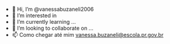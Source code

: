 - 👋 Hi, I’m @vanessabuzaneli2006
- 👀 I’m interested in 
- 🌱 I’m currently learning ...
- 💞️ I’m looking to collaborate on ...
- 📫 Como chegar até mim vanessa.buzaneli@escola.pr.gov.br

<!---
vanessabuzaneli2006/vanessabuzaneli2006 is a ✨ special ✨ repository because its `README.md` (this file) appears on your GitHub profile.
You can click the Preview link to take a look at your changes.
--->
